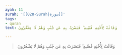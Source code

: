 ```yaml
---
ayah: 11
surah: '[[028-Surah|سورة]]'
tags:
- quran
text: وَقَالَتْ لِأُخْتِهِ قُصِّيهِ ۖ فَبَصُرَتْ بِهِ عَن جُنُبٍ وَهُمْ لَا يَشْعُرُونَ

---
```

> وَقَالَتْ لِأُخْتِهِ قُصِّيهِ ۖ فَبَصُرَتْ بِهِ عَن جُنُبٍ وَهُمْ لَا يَشْعُرُونَ
